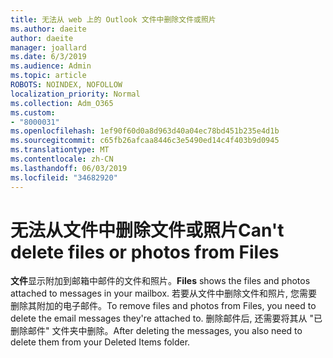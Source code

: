 ```yaml
---
title: 无法从 web 上的 Outlook 文件中删除文件或照片
ms.author: daeite
author: daeite
manager: joallard
ms.date: 6/3/2019
ms.audience: Admin
ms.topic: article
ROBOTS: NOINDEX, NOFOLLOW
localization_priority: Normal
ms.collection: Adm_O365
ms.custom:
- "8000031"
ms.openlocfilehash: 1ef90f60d0a8d963d40a04ec78bd451b235e4d1b
ms.sourcegitcommit: c65fb26afcaa8446c3e5490ed14c4f403b9d0945
ms.translationtype: MT
ms.contentlocale: zh-CN
ms.lasthandoff: 06/03/2019
ms.locfileid: "34682920"
---
```

# <a name="cant-delete-files-or-photos-from-files"></a><span data-ttu-id="acd0f-102">无法从文件中删除文件或照片</span><span class="sxs-lookup"><span data-stu-id="acd0f-102">Can't delete files or photos from Files</span></span>

<span data-ttu-id="acd0f-103">**文件**显示附加到邮箱中邮件的文件和照片。</span><span class="sxs-lookup"><span data-stu-id="acd0f-103">**Files** shows the files and photos attached to messages in your mailbox.</span></span> <span data-ttu-id="acd0f-104">若要从文件中删除文件和照片, 您需要删除其附加的电子邮件。</span><span class="sxs-lookup"><span data-stu-id="acd0f-104">To remove files and photos from Files, you need to delete the email messages they're attached to.</span></span> <span data-ttu-id="acd0f-105">删除邮件后, 还需要将其从 "已删除邮件" 文件夹中删除。</span><span class="sxs-lookup"><span data-stu-id="acd0f-105">After deleting the messages, you also need to delete them from your Deleted Items folder.</span></span>